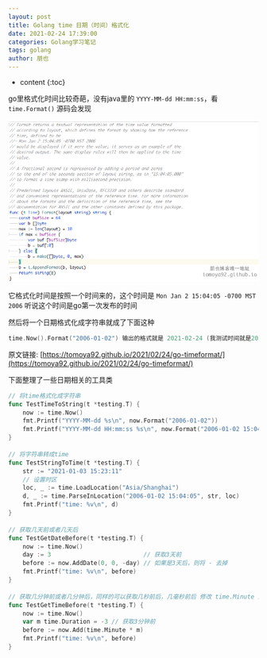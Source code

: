 ```yaml
---
layout: post
title: Golang time 日期（时间）格式化
date: 2021-02-24 17:39:00
categories: Golang学习笔记
tags: golang
author: 朋也
---
```


* content
{:toc}

go里格式化时间比较奇葩，没有java里的 `YYYY-MM-dd HH:mm:ss`，看 `time.Format()` 源码会发现

![](/assets/2021-02-24-17-41-48.png)

它格式化时间是按照一个时间来的，这个时间是 `Mon Jan 2 15:04:05 -0700 MST 2006` 听说这个时间是go第一次发布的时间

然后将一个日期格式化成字符串就成了下面这种

```go
time.Now().Format("2006-01-02") 输出的格式就是 2021-02-24 (我测试时间就是2021-02-24)
```

原文链接: [https://tomoya92.github.io/2021/02/24/go-timeformat/](https://tomoya92.github.io/2021/02/24/go-timeformat/)

下面整理了一些日期相关的工具类

```go
// 将time格式化成字符串
func TestTimeToString(t *testing.T) {
    now := time.Now()
    fmt.Printf("YYYY-MM-dd %s\n", now.Format("2006-01-02"))
    fmt.Printf("YYYY-MM-dd HH:mm:ss %s\n", now.Format("2006-01-02 15:04:05"))
}

// 将字符串转成time
func TestStringToTime(t *testing.T) {
    str := "2021-01-03 15:23:11"
    // 设置时区
    loc, _ := time.LoadLocation("Asia/Shanghai")
    d, _ := time.ParseInLocation("2006-01-02 15:04:05", str, loc)
    fmt.Printf("time: %v\n", d)
}

// 获取几天前或者几天后
func TestGetDateBefore(t *testing.T) {
    now := time.Now()
    day := 3                          // 获取3天前
    before := now.AddDate(0, 0, -day) // 如果是3天后，则将 - 去掉
    fmt.Printf("time: %v\n", before)
}

// 获取几分钟前或者几分钟后，同样的可以获取几秒前后，几毫秒前后 修改 time.Minute 为 time.Second 或者 time.Hour time.Millisecond 等
func TestGetTimeBefore(t *testing.T) {
    now := time.Now()
    var m time.Duration = -3 // 获取3分钟前
    before := now.Add(time.Minute * m)
    fmt.Printf("time: %v\n", before)
}
```
